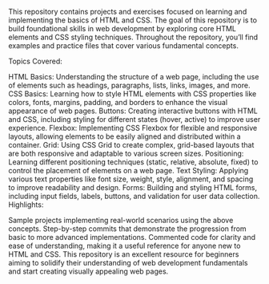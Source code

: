 This repository contains projects and exercises focused on learning and implementing the basics of HTML and CSS. The goal of this repository is to build foundational skills in web development by exploring core HTML elements and CSS styling techniques. Throughout the repository, you’ll find examples and practice files that cover various fundamental concepts.

Topics Covered:

HTML Basics: Understanding the structure of a web page, including the use of elements such as headings, paragraphs, lists, links, images, and more.
CSS Basics: Learning how to style HTML elements with CSS properties like colors, fonts, margins, padding, and borders to enhance the visual appearance of web pages.
Buttons: Creating interactive buttons with HTML and CSS, including styling for different states (hover, active) to improve user experience.
Flexbox: Implementing CSS Flexbox for flexible and responsive layouts, allowing elements to be easily aligned and distributed within a container.
Grid: Using CSS Grid to create complex, grid-based layouts that are both responsive and adaptable to various screen sizes.
Positioning: Learning different positioning techniques (static, relative, absolute, fixed) to control the placement of elements on a web page.
Text Styling: Applying various text properties like font size, weight, style, alignment, and spacing to improve readability and design.
Forms: Building and styling HTML forms, including input fields, labels, buttons, and validation for user data collection.
Highlights:

Sample projects implementing real-world scenarios using the above concepts.
Step-by-step commits that demonstrate the progression from basic to more advanced implementations.
Commented code for clarity and ease of understanding, making it a useful reference for anyone new to HTML and CSS.
This repository is an excellent resource for beginners aiming to solidify their understanding of web development fundamentals and start creating visually appealing web pages.

